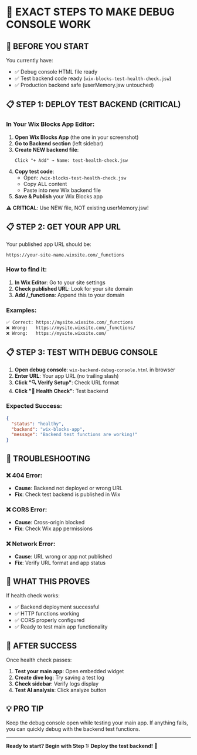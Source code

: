 # 🎯 EXACT STEPS TO MAKE DEBUG CONSOLE WORK

## 🚨 BEFORE YOU START

You currently have:

- ✅ Debug console HTML file ready
- ✅ Test backend code ready (`wix-blocks-test-health-check.jsw`)
- ✅ Production backend safe (userMemory.jsw untouched)

## 📋 STEP 1: DEPLOY TEST BACKEND (CRITICAL)

### In Your Wix Blocks App Editor:

1. **Open Wix Blocks App** (the one in your screenshot)
2. **Go to Backend section** (left sidebar)
3. **Create NEW backend file**:
   ```
   Click "+ Add" → Name: test-health-check.jsw
   ```
4. **Copy test code**:
   - Open: `/wix-blocks-test-health-check.jsw`
   - Copy ALL content
   - Paste into new Wix backend file
5. **Save & Publish** your Wix Blocks app

⚠️ **CRITICAL**: Use NEW file, NOT existing userMemory.jsw!

## 📋 STEP 2: GET YOUR APP URL

Your published app URL should be:

```
https://your-site-name.wixsite.com/_functions
```

### How to find it:

1. **In Wix Editor**: Go to your site settings
2. **Check published URL**: Look for your site domain
3. **Add /\_functions**: Append this to your domain

### Examples:

```bash
✅ Correct: https://mysite.wixsite.com/_functions
❌ Wrong:   https://mysite.wixsite.com/_functions/
❌ Wrong:   https://mysite.wixsite.com/
```

## 📋 STEP 3: TEST WITH DEBUG CONSOLE

1. **Open debug console**: `wix-backend-debug-console.html` in browser
2. **Enter URL**: Your app URL (no trailing slash)
3. **Click "🔍 Verify Setup"**: Check URL format
4. **Click "🏥 Health Check"**: Test backend

### Expected Success:

```json
{
  "status": "healthy",
  "backend": "wix-blocks-app",
  "message": "Backend test functions are working!"
}
```

## 🔧 TROUBLESHOOTING

### ❌ 404 Error:

- **Cause**: Backend not deployed or wrong URL
- **Fix**: Check test backend is published in Wix

### ❌ CORS Error:

- **Cause**: Cross-origin blocked
- **Fix**: Check Wix app permissions

### ❌ Network Error:

- **Cause**: URL wrong or app not published
- **Fix**: Verify URL format and app status

## 🎯 WHAT THIS PROVES

If health check works:

- ✅ Backend deployment successful
- ✅ HTTP functions working
- ✅ CORS properly configured
- ✅ Ready to test main app functionality

## 🚀 AFTER SUCCESS

Once health check passes:

1. **Test your main app**: Open embedded widget
2. **Create dive log**: Try saving a test log
3. **Check sidebar**: Verify logs display
4. **Test AI analysis**: Click analyze button

## 💡 PRO TIP

Keep the debug console open while testing your main app. If anything fails, you can quickly debug with the backend test functions.

---

**Ready to start? Begin with Step 1: Deploy the test backend! 🚀**
